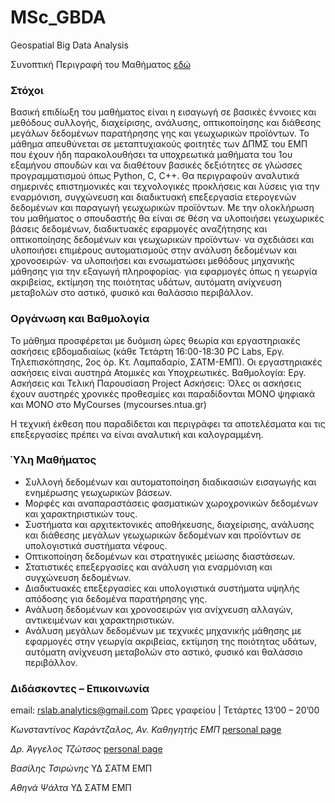 # MSc_GBDA
Geospatial Big Data Analysis

Συνοπτική Περιγραφή του Μαθήματος [εδώ](http://mycourses.ntua.gr/courses/PSTGR1284/document/GBDan_intro_2019_v01.pdf)

 

### Στόχοι
Βασική επιδίωξη του μαθήματος είναι η εισαγωγή σε βασικές έννοιες και μεθόδους συλλογής, διαχείρισης, ανάλυσης, οπτικοποίησης και διάθεσης μεγάλων δεδομένων παρατήρησης γης και γεωχωρικών προϊόντων. Το μάθημα απευθύνεται σε μεταπτυχιακούς φοιτητές των ΔΠΜΣ του ΕΜΠ που έχουν ήδη παρακολουθήσει τα υποχρεωτικά μαθήματα του 1ου εξαμήνου σπουδών και να διαθέτουν βασικές δεξιότητες σε γλώσσες προγραμματισμού όπως Python, C, C++. Θα περιγραφούν αναλυτικά σημερινές επιστημονικές και τεχνολογικές προκλήσεις και λύσεις  για την εναρμόνιση, συγχώνευση και διαδικτυακή επεξεργασία ετερογενών δεδομένων και παραγωγή γεωχωρικών προϊόντων. Με την ολοκλήρωση του μαθήματος ο σπουδαστής θα είναι σε θέση να υλοποιήσει γεωχωρικές βάσεις δεδομένων, διαδικτυακές εφαρμογές αναζήτησης και οπτικοποίησης δεδομένων και γεωχωρικών προϊόντων∙ να σχεδιάσει και υλοποιήσει επιμέρους αυτοματισμούς στην ανάλυση δεδομένων και χρονοσειρών∙ να υλοποιήσει και ενσωματώσει μεθόδους μηχανικής μάθησης για την εξαγωγή πληροφορίας∙ για εφαρμογές όπως η γεωργία ακριβείας, εκτίμηση της ποιότητας υδάτων, αυτόματη ανίχνευση μεταβολών στο αστικό, φυσικό και θαλάσσιο περιβάλλον.
 
### Οργάνωση και Βαθμολογία                                                            
Το μάθημα προσφέρεται με δυόμιση ώρες θεωρία και εργαστηριακές ασκήσεις εβδομαδιαίως (κάθε Τετάρτη 16:00-18:30 PC Labs, Εργ. Τηλεπισκόπησης, 2ος όρ. Κτ. Λαμπαδαρίο, ΣΑΤΜ-ΕΜΠ).
Οι εργαστηριακές ασκήσεις είναι αυστηρά Ατομικές και Υποχρεωτικές.
Βαθμολογία:  Εργ. Ασκήσεις και Τελική Παρουσίαση Project
Ασκήσεις: Όλες οι ασκήσεις έχουν αυστηρές χρονικές προθεσμίες και παραδίδονται ΜΟΝΟ ψηφιακά και ΜΟΝΟ στο MyCourses (mycourses.ntua.gr)

Η τεχνική έκθεση που παραδίδεται και περιγράφει τα αποτελέσματα και τις επεξεργασίες πρέπει να είναι αναλυτική και καλογραμμένη.

### Ύλη Μαθήματος
- Συλλογή δεδομένων και αυτοματοποίηση διαδικασιών εισαγωγής και ενημέρωσης γεωχωρικών βάσεων.
- Μορφές και αναπαραστάσεις φασματικών χωροχρονικών δεδομένων και χαρακτηριστικών τους.
- Συστήματα και αρχιτεκτονικές αποθήκευσης, διαχείρισης, ανάλυσης και διάθεσης μεγάλων γεωχωρικών δεδομένων  και προϊόντων σε υπολογιστικά συστήματα νέφους.
- Οπτικοποίηση δεδομένων και στρατηγικές μείωσης διαστάσεων.
- Στατιστικές επεξεργασίες και ανάλυση για εναρμόνιση και συγχώνευση δεδομένων.
- Διαδικτυακές επεξεργασίες και υπολογιστικά συστήματα υψηλής απόδοσης για δεδομένα παρατήρησης γης.
- Ανάλυση δεδομένων και χρονοσειρών για ανίχνευση αλλαγών, αντικειμένων και χαρακτηριστικών.
- Ανάλυση μεγάλων δεδομένων με τεχνικές μηχανικής μάθησης με εφαρμογές στην γεωργία ακριβείας, εκτίμηση της ποιότητας υδάτων, αυτόματη ανίχνευση μεταβολών στο αστικό, φυσικό και θαλάσσιο περιβάλλον.

 

### Διδάσκοντες – Επικοινωνία

email: rslab.analytics@gmail.com   Ώρες γραφείου | Τετάρτες 13’00 – 20’00


*Κωνσταντίνος Καράντζαλος, Αν. Καθηγητής ΕΜΠ*
[personal page](http://users.ntua.gr/karank/)
        
*Δρ. Άγγελος Τζώτσος*
[personal page](http://users.ntua.gr/tzotsos/)

*Βασίλης Τσιρώνης*
ΥΔ ΣΑΤΜ ΕΜΠ

*Αθηνά Ψάλτα*
ΥΔ ΣΑΤΜ ΕΜΠ
